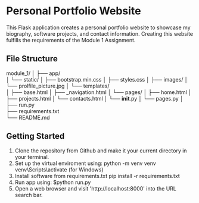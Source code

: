# Personal Portfolio Website
This Flask application creates a personal portfolio website to showcase my
biography, software projects, and contact information. Creating this website
fulfills the requirements of the Module 1 Assignment.

## File Structure
module_1/
│
├── app/                 
│   └── static/
│       ├── bootstrap.min.css
│       ├── styles.css
│       ├── images/
│           └── prolfile_picture.jpg
│   └── templates/              
│       ├── base.html
│       ├── _navigation.html
│       └── pages/
│           ├── home.html
│           ├── projects.html
│           └── contacts.html
│   └── __init__.py
│   └── pages.py
│
├── run.py                  
├── requirements.txt         
└── README.md         

## Getting Started
1. Clone the repository from Github and make it your current directory in your terminal.
2. Set up the virtual enviroment using:
    python -m venv venv
    venv\Scripts\activate (for Windows)
3. Install software from requirements.txt
    pip install -r requirements.txt
4. Run app using: $python run.py
5. Open a web browser and visit 'http://localhost:8000' into the URL search bar.
